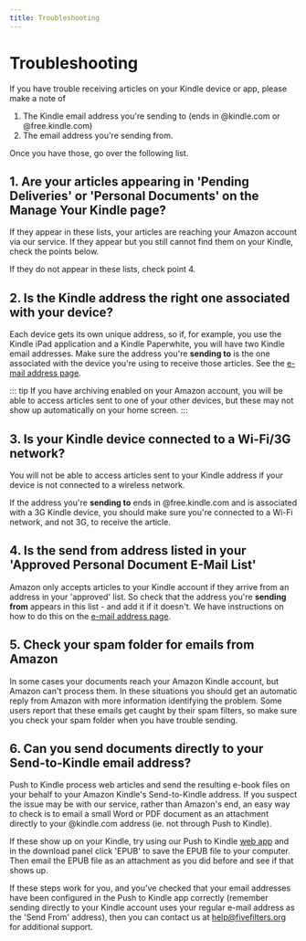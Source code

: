 ```yaml
---
title: Troubleshooting 
---
```


# Troubleshooting 

If you have trouble receiving articles on your Kindle device or app, please make a note of

1. The Kindle email address you're sending to (ends in @kindle.com or @free.kindle.com)
2. The email address you're sending from. 

Once you have those, go over the following list.

## 1. Are your articles appearing in 'Pending Deliveries' or 'Personal Documents' on the Manage Your Kindle page?

If they appear in these lists, your articles are reaching your Amazon account via our service. If they appear but you still cannot find them on your Kindle, check the points below.

If they do not appear in these lists, check point 4.

## 2. Is the Kindle address the right one associated with your device?

Each device gets its own unique address, so if, for example, you use the Kindle iPad application and a Kindle Paperwhite, you will have two Kindle email addresses. Make sure the address you're **sending to** is the one associated with the device you're using to receive those articles. See the [e-mail address page](/push-to-kindle/email-address.html).

::: tip
If you have archiving enabled on your Amazon account, you will be able to access articles sent to one of your other devices, but these may not show up automatically on your home screen.
:::

## 3. Is your Kindle device connected to a Wi-Fi/3G network?

You will not be able to access articles sent to your Kindle address if your device is not connected to a wireless network.

If the address you're **sending to** ends in @free.kindle.com and is associated with a 3G Kindle device, you should make sure you're connected to a Wi-Fi network, and not 3G, to receive the article.

## 4. Is the send from address listed in your 'Approved Personal Document E-Mail List'

Amazon only accepts articles to your Kindle account if they arrive from an address in your 'approved' list. So check that the address you're **sending from** appears in this list - and add it if it doesn't. We have instructions on how to do this on the [e-mail address page](/push-to-kindle/email-address.html).

## 5. Check your spam folder for emails from Amazon

In some cases your documents reach your Amazon Kindle account, but Amazon can't process them. In these situations you should get an automatic reply from Amazon with more information identifying the problem. Some users report that these emails get caught by their spam filters, so make sure you check your spam folder when you have trouble sending.

## 6. Can you send documents directly to your Send-to-Kindle email address?

Push to Kindle process web articles and send the resulting e-book files on your behalf to your Amazon Kindle's Send-to-Kindle address. If you suspect the issue may be with our service, rather than Amazon's end, an easy way to check is to email a small Word or PDF document as an attachment directly to your @kindle.com address (ie. not through Push to Kindle).

If these show up on your Kindle, try using our Push to Kindle [web app](https://pushtokindle.fivefilters.org) and in the download panel click 'EPUB' to save the EPUB file to your computer. Then email the EPUB file as an attachment as you did before and see if that shows up.

If these steps work for you, and you've checked that your email addresses have been configured in the Push to Kindle app correctly (remember sending directly to your Kindle account uses your regular e-mail address as the 'Send From' address), then you can contact us at help@fivefilters.org for additional support.
